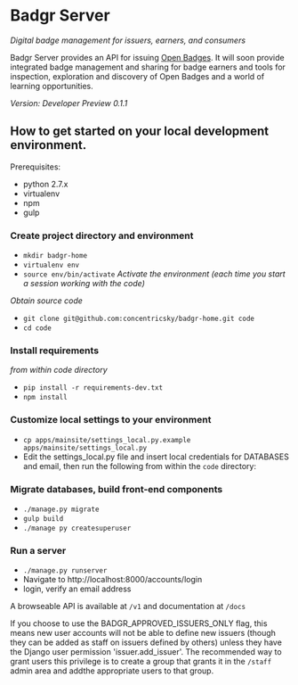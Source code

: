 # Badgr Server
*Digital badge management for issuers, earners, and consumers*

Badgr Server provides an API for issuing [Open Badges](http://openbadges.org). It will soon provide integrated badge management and sharing for badge earners and tools for inspection, exploration and discovery of Open Badges and a world of learning opportunities.

*Version: Developer Preview 0.1.1*

## How to get started on your local development environment.
Prerequisites:

  * python 2.7.x
  * virtualenv
  * npm
  * gulp

### Create project directory and environment
* `mkdir badgr-home`
* `virtualenv env`
* `source env/bin/activate` *Activate the environment (each time you start a session working with the code)*

*Obtain source code*
* `git clone git@github.com:concentricsky/badgr-home.git code`
* `cd code`

### Install requirements
 *from within code directory* 

* `pip install -r requirements-dev.txt`
* `npm install`

### Customize local settings to your environment
* `cp apps/mainsite/settings_local.py.example apps/mainsite/settings_local.py`
* Edit the settings_local.py file and insert local credentials for DATABASES and email, then run the following from within the `code` directory:

### Migrate databases, build front-end components
* `./manage.py migrate`
* `gulp build`
* `./manage py createsuperuser`

### Run a server
* `./manage.py runserver`
* Navigate to http://localhost:8000/accounts/login
* login, verify an email address

A browseable API is available at `/v1` and documentation at `/docs`

If you choose to use the BADGR_APPROVED_ISSUERS_ONLY flag, this means new user accounts will not be able to define new issuers (though they can be added as staff on issuers defined by others) unless they have the Django user permission 'issuer.add_issuer'. The recommended way to grant users this privilege is to create a group that grants it in the `/staff` admin area and addthe appropriate users to that group.
